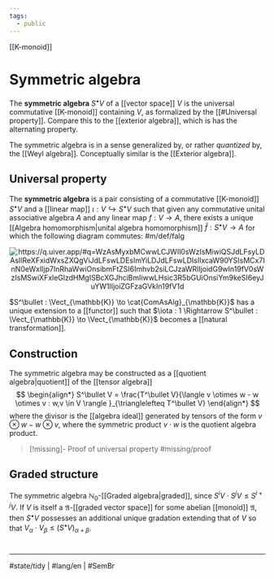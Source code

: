 ```yaml
---
tags:
  - public
---
```

[[K-monoid]]
# Symmetric algebra

The **symmetric algebra** $S^\bullet V$ of a [[vector space]] $V$ is the universal commutative [[K-monoid]] containing $V$,
as formalized by the [[#Universal property]].
Compare this to the [[exterior algebra]], which is has the alternating property.

The symmetric algebra is in a sense generalized by, or rather _quantized_ by, the [[Weyl algebra]].
Conceptually similar is the [[Exterior algebra]].

## Universal property

The **symmetric algebra** is a pair consisting of a commutative [[K-monoid]] $S^\bullet V$ 
and a [[linear map]] $\iota : V \hookrightarrow S^\bullet V$
such that given any commutative unital associative algebra $A$ and any linear map $f : V \to A$,
there exists a unique [[Algebra homomorphism|unital algebra homomorphism]] $\bar{f} : S^\bullet V \to A$ for which the following diagram commutes: #m/def/falg 

<p align="center"><img align="center" src="https://i.upmath.me/svg/%0A%5Cusetikzlibrary%7Bcalc%7D%0A%5Cusetikzlibrary%7Bdecorations.pathmorphing%7D%0A%5Ctikzset%7Bcurve%2F.style%3D%7Bsettings%3D%7B%231%7D%2Cto%20path%3D%7B(%5Ctikztostart)%0A%20%20%20%20..%20controls%20(%24(%5Ctikztostart)!%5Cpv%7Bpos%7D!(%5Ctikztotarget)!%5Cpv%7Bheight%7D!270%3A(%5Ctikztotarget)%24)%0A%20%20%20%20and%20(%24(%5Ctikztostart)!1-%5Cpv%7Bpos%7D!(%5Ctikztotarget)!%5Cpv%7Bheight%7D!270%3A(%5Ctikztotarget)%24)%0A%20%20%20%20..%20(%5Ctikztotarget)%5Ctikztonodes%7D%7D%2C%0A%20%20%20%20settings%2F.code%3D%7B%5Ctikzset%7Bquiver%2F.cd%2C%231%7D%0A%20%20%20%20%20%20%20%20%5Cdef%5Cpv%23%231%7B%5Cpgfkeysvalueof%7B%2Ftikz%2Fquiver%2F%23%231%7D%7D%7D%2C%0A%20%20%20%20quiver%2F.cd%2Cpos%2F.initial%3D0.35%2Cheight%2F.initial%3D0%7D%0A%25%20TikZ%20arrowhead%2Ftail%20styles.%0A%5Ctikzset%7Btail%20reversed%2F.code%3D%7B%5Cpgfsetarrowsstart%7Btikzcd%20to%7D%7D%7D%0A%5Ctikzset%7B2tail%2F.code%3D%7B%5Cpgfsetarrowsstart%7BImplies%5Breversed%5D%7D%7D%7D%0A%5Ctikzset%7B2tail%20reversed%2F.code%3D%7B%5Cpgfsetarrowsstart%7BImplies%7D%7D%7D%0A%25%20TikZ%20arrow%20styles.%0A%5Ctikzset%7Bno%20body%2F.style%3D%7B%2Ftikz%2Fdash%20pattern%3Don%200%20off%201mm%7D%7D%0A%25%20https%3A%2F%2Fq.uiver.app%2F%23q%3DWzAsMyxbMCwwLCJWIl0sWzIsMiwiQSJdLFsyLDAsIlReXFxidWxsZXQgViJdLFswLDEsImYiLDJdLFswLDIsIlxcaW90YSIsMCx7InN0eWxlIjp7InRhaWwiOnsibmFtZSI6Imhvb2siLCJzaWRlIjoidG9wIn19fV0sWzIsMSwiXFxleGlzdHMgISBcXGJhciBmIiwwLHsic3R5bGUiOnsiYm9keSI6eyJuYW1lIjoiZGFzaGVkIn19fV1d%0A%5Cbegin%7Btikzcd%7D%5Bampersand%20replacement%3D%5C%26%5D%0A%09V%20%5C%26%5C%26%20%7BT%5E%5Cbullet%20V%7D%20%5C%5C%0A%09%5C%5C%0A%09%5C%26%5C%26%20A%0A%09%5Carrow%5B%22%5Ciota%22%2C%20hook%2C%20from%3D1-1%2C%20to%3D1-3%5D%0A%09%5Carrow%5B%22f%22'%2C%20from%3D1-1%2C%20to%3D3-3%5D%0A%09%5Carrow%5B%22%7B%5Cexists%20!%20%5Cbar%20f%7D%22%2C%20dashed%2C%20from%3D1-3%2C%20to%3D3-3%5D%0A%5Cend%7Btikzcd%7D%0A#invert" alt="https://q.uiver.app/#q=WzAsMyxbMCwwLCJWIl0sWzIsMiwiQSJdLFsyLDAsIlReXFxidWxsZXQgViJdLFswLDEsImYiLDJdLFswLDIsIlxcaW90YSIsMCx7InN0eWxlIjp7InRhaWwiOnsibmFtZSI6Imhvb2siLCJzaWRlIjoidG9wIn19fV0sWzIsMSwiXFxleGlzdHMgISBcXGJhciBmIiwwLHsic3R5bGUiOnsiYm9keSI6eyJuYW1lIjoiZGFzaGVkIn19fV1d" /></p>

$S^\bullet : \Vect_{\mathbb{K}} \to \cat{ComAsAlg}_{\mathbb{K}}$ has a unique extension to a [[functor]] such that $\iota : 1 \Rightarrow S^\bullet : \Vect_{\mathbb{K}} \to \Vect_{\mathbb{K}}$ becomes a [[natural transformation]].

## Construction

The symmetric algebra may be constructed as a [[quotient algebra|quotient]] of the [[tensor algebra]]
$$
\begin{align*}
S^\bullet V = \frac{T^\bullet V}{\langle v \otimes w - w \otimes v : w,v \in V \rangle }_{\trianglelefteq T^\bullet V}
\end{align*}
$$
where the divisor is the [[algebra ideal]] generated by tensors of the form $v \otimes w - w \otimes v$,
where the symmetric product $v \cdot w$ is the quotient algebra product.

> [!missing]- Proof of universal property
> #missing/proof

## Graded structure

The symmetric algebra $\mathbb{N}_{0}$-[[Graded algebra|graded]], since $S^i V \cdot S^j V \leq S^{i + j} V$.
If $V$ is itself a $\mathfrak{A}$-[[graded vector space]] for some abelian [[monoid]] $\mathfrak{A}$,
then $S^\bullet V$ possesses an additional unique gradation extending that of $V$ so that $V_{\alpha} \cdot V_{\beta} \leq (S^\bullet V)_{\alpha+\beta}$.

#
---
#state/tidy | #lang/en | #SemBr
